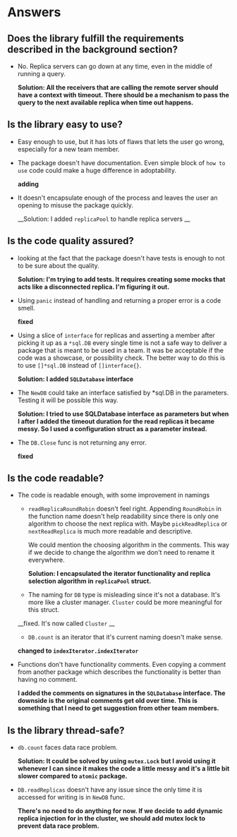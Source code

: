# Answers

## Does the library fulfill the requirements described in the background section?

- No. Replica servers can go down at any time, even in the middle of running a query.  

    __Solution: All the receivers that are calling the remote server should have
    a context with timeout. There should be a mechanism to pass the query 
    to the next available replica when time out happens.__

## Is the library easy to use?

- Easy enough to use, but it has lots of flaws that lets the user go wrong, 
  especially for a new team member.

- The package doesn't have documentation. Even simple block of `how to use` 
  code could make a huge difference in adoptability.  
  
     __adding__ 

- It doesn't encapsulate enough of the process and leaves the user an opening to 
  misuse the package quickly.  
  
     __Solution: I added `replicaPool` to handle replica servers __

## Is the code quality assured?

- looking at the fact that the package doesn't have tests is enough to not to be 
  sure about the quality.  
  
    __Solution: I'm trying to add tests. It requires creating some mocks that 
    acts like a disconnected replica. I'm figuring it out.__

- Using `panic` instead of handling and returning a proper error is a code smell.  

    __fixed__ 

- Using a slice of `interface` for replicas and asserting a member after picking 
  it up as a `*sql.DB` every single time is not a safe way to deliver a package 
  that is meant to be used in a team. It was be acceptable if the code was a 
  showcase, or possibility check. The better way to do this is to use `[]*sql.DB` 
  instead of `[]interface{}`.
      
     __Solution: I added `SQLDatabase` interface__
      
- The `NewDB` could take an interface satisfied by *sql.DB in the parameters. 
  Testing it will be possible this way.
  
    __Solution: I tried to use SQLDatabase interface as parameters but when I 
    after I added the timeout duration for the read replicas it became messy. 
    So I used a configuration struct as a parameter instead.__

- The `DB.Close` func is not returning any error.
    
    __fixed__ 
    
## Is the code readable?

- The code is readable enough, with some improvement in namings

    - `readReplicaRoundRobin` doesn't feel right. Appending `RoundRobin` in 
      the function name doesn't help readability since there is only one algorithm 
      to choose the next replica with. Maybe `pickReadReplica` or `nextReadReplica` 
      is much more readable and descriptive.  
      
      We could mention the choosing algorithm in the comments. This way if we 
      decide to change the algorithm we don't need to rename it everywhere.   
      
      __Solution: I encapsulated the iterator functionality and replica selection
      algorithm in `replicaPool` struct.__
    
    - The naming for `DB` type is misleading since it's not a database. It's more 
      like a cluster manager. `Cluster` could be more meaningful for this struct.

    __fixed. It's now called `Cluster` __ 

    - `DB.count` is an iterator that it's current naming doesn't make sense.
    
    __changed to `indexIterator.indexIterator`__ 

- Functions don't have functionality comments. Even copying a comment from another 
  package which describes the functionality is better than having no comment.
    
  __I added the comments on signatures in the `SQLDatabase` interface. 
  The **downside** is the original comments get old over time. This is something 
  that I need to get suggestion from other team members.__ 
    
## Is the library thread-safe?
  
- `db.count` faces data race problem.  

  __Solution: It could be solved by using `mutex.Lock` but I avoid using it 
  whenever I can since it makes the code a little messy and it's a little 
  bit slower compared to  `atomic` package.__

- `DB.readReplicas` doesn't have any issue since the only time it is accessed
  for writing is in `NewDB` func.

  __There's no need to do anything for now. If we decide to add dynamic replica 
  injection for in the cluster, we should add mutex lock to prevent data race 
  problem.__